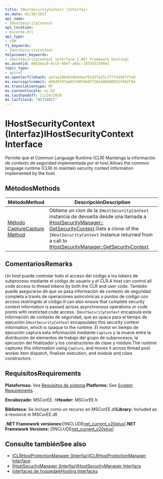 ```yaml
---
title: IHostSecurityContext (Interfaz)
ms.date: 03/30/2017
api_name:
- IHostSecurityContext
api_location:
- mscoree.dll
api_type:
- COM
f1_keywords:
- IHostSecurityContext
helpviewer_keywords:
- IHostSecurityContext interface [.NET Framework hosting]
ms.assetid: 88e2eac0-8ccb-404f-abbc-287d55159842
topic_type:
- apiref
ms.openlocfilehash: aafaa1d648396ddaa76193fa15cf7f74394777a9
ms.sourcegitcommit: d8020797a6657d0fbbdff362b80300815f682f94
ms.translationtype: MT
ms.contentlocale: es-ES
ms.lasthandoff: 11/24/2020
ms.locfileid: "95724811"
---
```

# <a name="ihostsecuritycontext-interface"></a><span data-ttu-id="031f9-102">IHostSecurityContext (Interfaz)</span><span class="sxs-lookup"><span data-stu-id="031f9-102">IHostSecurityContext Interface</span></span>

<span data-ttu-id="031f9-103">Permite que el Common Language Runtime (CLR) Mantenga la información de contexto de seguridad implementada por el host.</span><span class="sxs-lookup"><span data-stu-id="031f9-103">Allows the common language runtime (CLR) to maintain security context information implemented by the host.</span></span>  
  
## <a name="methods"></a><span data-ttu-id="031f9-104">Métodos</span><span class="sxs-lookup"><span data-stu-id="031f9-104">Methods</span></span>  
  
|<span data-ttu-id="031f9-105">Método</span><span class="sxs-lookup"><span data-stu-id="031f9-105">Method</span></span>|<span data-ttu-id="031f9-106">Descripción</span><span class="sxs-lookup"><span data-stu-id="031f9-106">Description</span></span>|  
|------------|-----------------|  
|[<span data-ttu-id="031f9-107">Método Capture</span><span class="sxs-lookup"><span data-stu-id="031f9-107">Capture Method</span></span>](ihostsecuritycontext-capture-method.md)|<span data-ttu-id="031f9-108">Obtiene un clon de la `IHostSecurityContext` instancia de devuelta desde una llamada a [IHostSecurityManager:: GetSecurityContext](ihostsecuritymanager-getsecuritycontext-method.md).</span><span class="sxs-lookup"><span data-stu-id="031f9-108">Gets a clone of the `IHostSecurityContext` instance returned from a call to [IHostSecurityManager::GetSecurityContext](ihostsecuritymanager-getsecuritycontext-method.md).</span></span>|  
  
## <a name="remarks"></a><span data-ttu-id="031f9-109">Comentarios</span><span class="sxs-lookup"><span data-stu-id="031f9-109">Remarks</span></span>  

 <span data-ttu-id="031f9-110">Un host puede controlar todo el acceso del código a los tokens de subproceso mediante el código de usuario y el CLR.</span><span class="sxs-lookup"><span data-stu-id="031f9-110">A host can control all code access to thread tokens by both the CLR and user code.</span></span> <span data-ttu-id="031f9-111">También puede asegurarse de que se pasa información de contexto de seguridad completa a través de operaciones asincrónicas o puntos de código con acceso restringido al código.</span><span class="sxs-lookup"><span data-stu-id="031f9-111">It can also ensure that complete security context information is passed across asynchronous operations or code points with restricted code access.</span></span> <span data-ttu-id="031f9-112">`IHostSecurityContext` encapsula esta información de contexto de seguridad, que es opaca para el tiempo de ejecución.</span><span class="sxs-lookup"><span data-stu-id="031f9-112">`IHostSecurityContext` encapsulates this security context information, which is opaque to the runtime.</span></span> <span data-ttu-id="031f9-113">El motor en tiempo de ejecución captura esta información mediante `Capture` y la mueve entre la distribución de elementos de trabajo del grupo de subprocesos, la ejecución del finalizador y los constructores de clase y módulo.</span><span class="sxs-lookup"><span data-stu-id="031f9-113">The runtime captures this information using `Capture`, and moves it across thread pool worker item dispatch, finalizer execution, and module and class constructors.</span></span>  
  
## <a name="requirements"></a><span data-ttu-id="031f9-114">Requisitos</span><span class="sxs-lookup"><span data-stu-id="031f9-114">Requirements</span></span>  

 <span data-ttu-id="031f9-115">**Plataformas:** Vea [Requisitos de sistema](../../get-started/system-requirements.md).</span><span class="sxs-lookup"><span data-stu-id="031f9-115">**Platforms:** See [System Requirements](../../get-started/system-requirements.md).</span></span>  
  
 <span data-ttu-id="031f9-116">**Encabezado:** MSCorEE. h</span><span class="sxs-lookup"><span data-stu-id="031f9-116">**Header:** MSCorEE.h</span></span>  
  
 <span data-ttu-id="031f9-117">**Biblioteca:** Se incluye como un recurso en MSCorEE.dll</span><span class="sxs-lookup"><span data-stu-id="031f9-117">**Library:** Included as a resource in MSCorEE.dll</span></span>  
  
 <span data-ttu-id="031f9-118">**.NET Framework versiones:**[!INCLUDE[net_current_v20plus](../../../../includes/net-current-v20plus-md.md)]</span><span class="sxs-lookup"><span data-stu-id="031f9-118">**.NET Framework Versions:** [!INCLUDE[net_current_v20plus](../../../../includes/net-current-v20plus-md.md)]</span></span>  
  
## <a name="see-also"></a><span data-ttu-id="031f9-119">Consulte también</span><span class="sxs-lookup"><span data-stu-id="031f9-119">See also</span></span>

- [<span data-ttu-id="031f9-120">ICLRHostProtectionManager (Interfaz)</span><span class="sxs-lookup"><span data-stu-id="031f9-120">ICLRHostProtectionManager Interface</span></span>](iclrhostprotectionmanager-interface.md)
- [<span data-ttu-id="031f9-121">IHostSecurityManager (Interfaz)</span><span class="sxs-lookup"><span data-stu-id="031f9-121">IHostSecurityManager Interface</span></span>](ihostsecuritymanager-interface.md)
- [<span data-ttu-id="031f9-122">Interfaces de hospedaje</span><span class="sxs-lookup"><span data-stu-id="031f9-122">Hosting Interfaces</span></span>](hosting-interfaces.md)
